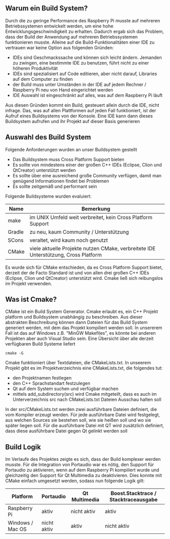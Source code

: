 
## Warum ein Build System?

Durch die zu geringe Performance des Raspberry Pi musste auf mehreren Betriebssystemen entwickelt werden, um eine hohe Entwicklungsgeschwindigkeit zu erhalten. Dadurch ergab sich das Problem, dass der Build der Anwendung auf mehreren Betriebssystemen funktionieren musste. Alleine auf die Build-Funktionalitäten einer IDE zu vertrauen war keine Option aus folgenden Gründen:



*   IDEs sind Geschmackssache und können sich leicht ändern. Jemanden zu zwingen, eine bestimmte IDE zu benutzen, führt nicht zu einer höheren Produktivität
*   IDEs sind spezialisiert auf Code editieren, aber nicht darauf, Libraries auf dem Computer zu finden
*   der Build muss unter Umständen in der IDE auf jedem Rechner / Raspberry Pi neu von Hand eingerichtet werden 
*   IDE Auswahl ist eingeschränkt auf alles, was auf dem Raspberry Pi läuft

Aus diesen Gründen kommt ein Build, gesteuert allein durch die IDE, nicht infrage. Das, was auf allen Plattformen auf jeden Fall funktioniert, ist der Aufruf eines Buildsystems von der Konsole. Eine IDE kann dann dieses Buildsystem aufrufen und ihr Projekt auf dieser Basis generieren


## Auswahl des Build System

Folgende Anforderungen wurden an unser Buildsystem gestellt
*   Das Buildsystem muss Cross Platform Support bieten
*   Es sollte von mindestens einer der großen C++ IDEs (Eclipse, Clion und QtCreator) unterstützt werden
*   Es sollte über eine ausreichend große Community verfügen, damit man genügend Informationen findet bei Problemen
*   Es sollte zeitgemäß und performant sein

Folgende Buildsysteme wurden evaluiert:

| Name   | Bemerkung                                                                           |
|--------|-------------------------------------------------------------------------------------|
| make   | im UNIX Umfeld weit verbreitet, kein Cross Platform Support                         |
| Gradle | zu neu, kaum Community / Unterstützung                                              |
| SCons  | veraltet, wird kaum noch genutzt                                                    |
| CMake  | viele aktuelle Projekte nutzen CMake, verbreitete IDE Unterstützung, Cross Platform |


Es wurde sich für CMake entschieden, da es Cross Platform Support bietet, derzeit der de Facto Standard ist und von allen drei großen C++ IDEs (Eclipse, Clion und QtCreator) unterstützt wird. Cmake ließ sich reibungslos im Projekt verwenden.


## Was ist Cmake?


 CMake ist ein Build System Generator. Cmake erlaubt es, ein C++ Projekt platform und Buildsystem unabhängig zu beschreiben. Aus dieser abstrakten Beschreibung können dann Dateien für das Build System generiert werden, mit dem das Projekt kompiliert werden soll. In unsererem Fall ist das auf Windows z.B. "MinGW Makefiles", es könnte bei anderen Projekten aber auch Visual Studio sein. Eine Übersicht über alle derzeit verfügbaren Build Systeme liefert 
 ```shell
cmake -G
```
Cmake funktioniert über Textdateien, die CMakeLists.txt. In unseerem Projekt gibt es im Projektverzeichnis eine CMakeLists.txt, die folgendes tut:
- den Projektnamen festlegen
- den C++ Sprachstandart festzulegen
- Qt auf dem System suchen und verfügbar machen
- mittels add_subdirectory(src) wird Cmake mitgeteilt, dass es auch im Unterverzeichnis src nach CMakeLists.txt Dateien Ausschau halten soll

In der  src/CMakeLists.txt werden zwei ausführbare Dateien definiert, die vom Kompiler erzeugt werden. Für jede ausführbare Datei wird festgelegt, aus welchen Sources sie bestehen soll, wie sie heißen soll und wo sie später liegen soll. Für die ausführbare Datei mit QT wird zusätzlich definiert, dass diese ausführbare Datei gegen Qt gelinkt werden soll


## Build Logik

Im Verlaufe des Projektes zeigte es sich, dass der Build komplexer werden musste. Für die Integration von Portaudio war es nötig, den Support für Portaudio zu aktivieren, wenn auf dem Raspberry Pi kompiliert wurde und gleichzeitig den Support für Qt Multimedia zu deaktivieren. Dies konnte mit CMake einfach umgesetzt werden, sodass nun folgende Logik gilt:

| Platform         | Portaudio   | Qt Multimedia | Boost.Stacktrace / Stacktraceausgabe |
|------------------|-------------|---------------|--------------------------------------|
| Raspberry Pi     | aktiv       | nicht aktiv   | aktiv                                |
| Windows / Mac OS | nicht aktiv | aktiv         | nicht aktiv                          |